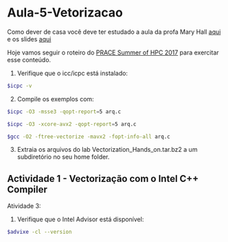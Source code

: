 # Aula-5-Vetorizacao
Como dever de casa você deve ter estudado a aula da profa Mary Hall [aqui](http://www.cs.utah.edu/~mhall/cs4230f12/CS4230-L19.mov)
e os slides [aqui](http://www.cs.utah.edu/~mhall/cs4230f12/CS4230-L19.pdf)

Hoje vamos seguir o roteiro do [PRACE Summer of HPC 2017](https://events.prace-ri.eu/event/590/session/14/#20170705) para exercitar esse conteúdo.

1. Verifique que o icc/icpc está instalado: 
```bash
$icpc -v
```
2. Compile os exemplos com: 
```bash
$icpc -O3 -msse3 -qopt-report=5 arq.c 
```
```bash
$icpc -O3 -xcore-avx2 -qopt-report=5 arq.c 
```
```bash
$gcc -O2 -ftree-vectorize -mavx2 -fopt-info-all arq.c
```
3. Extraia os arquivos do lab Vectorization_Hands_on.tar.bz2 a um subdiretório no seu home folder.
## Actividade 1 - Vectorização com o Intel C++ Compiler ##

Atividade 3:
1. Verifique que o Intel Advisor está disponível:
```bash
$advixe -cl --version
```
